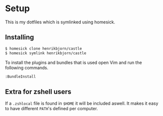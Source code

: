 Setup
=====

This is my dotfiles which is symlinked using homesick.

Installing
----------

``` bash
$ homesick clone henrikbjorn/castle
$ homesick symlink henrikbjorn/castle
```

To install the plugins and bundles that is used open Vim and run the following commands.

``` bash
:BundleInstall
```

Extra for zshell users
----------------------

If a `.zshlocal` file is found in `$HOME` it will be included aswell. It makes it easy
to have different `PATH`'s defined per computer.

